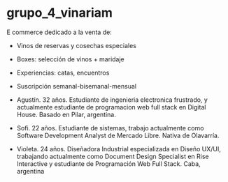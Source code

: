 # grupo_4_vinariam

E commerce dedicado a la venta de:

- Vinos de reservas y cosechas especiales
- Boxes: selección de vinos + maridaje
- Experiencias: catas, encuentros
- Suscripción semanal-bisemanal-mensual


- Agustín. 32 años. Estudiante de ingenieria electronica frustrado, y actualmente estudiante de programacion web full stack en Digital House. Basado en Pilar, argentina.
- Sofi. 22 años. Estudiante de sistemas, trabajo actualmente como Software Development Analyst de Mercado Libre. Nativa de Olavarría.
- Violeta. 24 años. Diseñadora Industrial especializada en Diseño UX/UI, trabajando actualmente como Document Design Specialist en Rise Interactive y estudiante de Programación Web Full Stack. Caba, argentina
